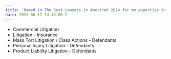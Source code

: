 ```yaml
---
title: 'Named in The Best Lawyers in America® 2024 for my expertise in:'
date: 2023-08-17 14:48:00 Z
---
```


* Commercial Litigation
* Litigation - Insurance
* Mass Tort Litigation / Class Actions - Defendants
* Personal Injury Litigation - Defendants
* Product Liability Litigation - Defendants